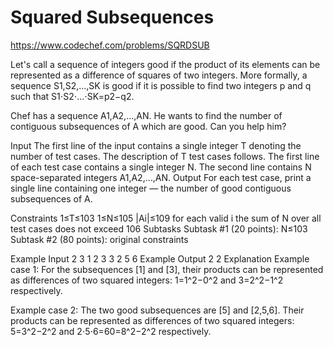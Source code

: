 # Squared Subsequences

https://www.codechef.com/problems/SQRDSUB

Let's call a sequence of integers good if the product of its elements can be represented as a difference of squares of two integers. More formally, a sequence S1,S2,…,SK is good if it is possible to find two integers p and q such that S1⋅S2⋅…⋅SK=p2−q2.

Chef has a sequence A1,A2,…,AN. He wants to find the number of contiguous subsequences of A which are good. Can you help him?

Input
The first line of the input contains a single integer T denoting the number of test cases. The description of T test cases follows.
The first line of each test case contains a single integer N.
The second line contains N space-separated integers A1,A2,…,AN.
Output
For each test case, print a single line containing one integer ― the number of good contiguous subsequences of A.

Constraints
1≤T≤103
1≤N≤105
|Ai|≤109 for each valid i
the sum of N over all test cases does not exceed 106
Subtasks
Subtask #1 (20 points): N≤103
Subtask #2 (80 points): original constraints

Example Input
2
3
1 2 3
3
2 5 6
Example Output
2
2
Explanation
Example case 1: For the subsequences [1] and [3], their products can be represented as differences of two squared integers: 1=1^2−0^2 and 3=2^2−1^2 respectively.

Example case 2: The two good subsequences are [5] and [2,5,6]. Their products can be represented as differences of two squared integers: 5=3^2−2^2 and 2⋅5⋅6=60=8^2−2^2 respectively.

